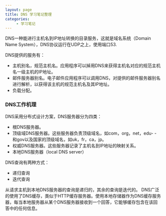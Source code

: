 ```yaml
---
layout: page
title: DNS 学习笔记整理
categories:
     - 学习笔记
---
```


DNS一种能进行主机名到IP地址转换的目录服务，这就是域名系统（Domain Name System），DNS协议运行在UDP之上，使用端口53.

DNS提供的服务有：
- 主机别名，规范主机名。应用程序可以掉用DNS来获得主机名对应的规范主机名一级主机的IP地址。
- 邮件服务器别名。电子邮件应用程序可以调用DNS，对提供的邮件服务器别名进行解析，以获得该主机的规范主机名及其IP地址。
- 负载分配。

### DNS工作机理
DNS采用分布式设计方案，DNS服务器分为四类：

- 根DNS服务器。
- 顶级域DNS服务器。这些服务器负责顶级域名，如com，org，net，edu- - 和gov以及国家的顶级域名，如uk，fr，ca，jp。
- 权威DNS服务器。这些服务器记录了主机名到IP地址的映射关系。
- 本地DNS服务器（local DNS server）

DNS查询有两种方式：
- 递归查询
- 迭代查询

从请求主机到本地DNS服务器的查询是递归的，其余的查询是迭代的。
DNS广泛的使用了DNS缓存，类似于HTTP缓存服务器。使用本地存储器作为DNS缓存服务器，每当本地服务器从某个DNS服务器接收到一个回答，它能够缓存包含在该回答中的任何信息。
